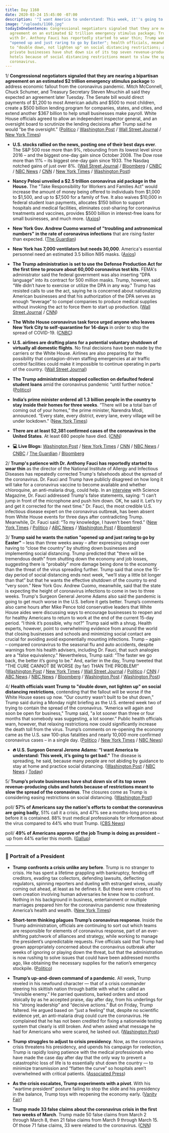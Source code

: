 ```yaml
---
title: Day 1160
date: 2020-03-24 15:45:00 -07:00
description: '"I want America to understand: This week, it''s going to get bad."'
image: "/uploads/1160.jpg"
todayInOneSentence: Congressional negotiators signaled that they are nearing a bipartisan
  agreement on an estimated $2 trillion emergency stimulus package; Trump's patience
  with Dr. Anthony Fauci has reportedly started to wear thin; Trump wants the nation
  "opened up and just raring to go by Easter"; health officials, meanwhile, want Trump
  to "double down, not lighten up" on social distancing restrictions; and Trump’s
  private businesses have shut down six of its top seven revenue-producing clubs and
  hotels because of social distancing restrictions meant to slow the spread of the
  coronavirus.
---
```


1/ **Congressional negotiators signaled that they are nearing a bipartisan agreement on an estimated $2 trillion emergency stimulus package** to address economic fallout from the coronavirus pandemic. Mitch McConnell, Chuck Schumer, and Treasury Secretary Steven Mnuchin all said they expected an agreement later Tuesday. The Senate bill would direct payments of $1,200 to most American adults and $500 to most children, create a $500 billion lending program for companies, states, and cities, and extend another $367 billion to help small businesses make payroll. White House officials agreed to allow an independent inspector general, and an oversight board to scrutinize the lending decisions after Trump said he would "be the oversight.” ([Politico](https://www.politico.com/news/2020/03/24/congress-coronavirus-emergency-package-146066) / [Washington Post](https://www.washingtonpost.com/us-policy/2020/03/24/trump-coronavirus-congress-economic-stimulus/) / [Wall Street Journal](https://www.wsj.com/articles/negotiators-aim-to-wrap-up-talks-tuesday-on-u-s-stimulus-package-11585053060) / [New York Times](https://www.nytimes.com/2020/03/24/us/politics/coronavirus-stimulus-bill.html))

* **U.S. stocks rallied on the news, posting one of their best days ever**. The S&P 500 rose more than 9%, rebounding from its lowest level since 2016 – and the biggest one-day gain since October 2008. The Dow rose more than 11% – its biggest one-day gain since 1933. The Nasdaq notched gains of just over 8%. ([Wall Street Journal](https://www.wsj.com/articles/global-stock-markets-dow-update-3-24-2020-11585012632?mod=hp_lead_pos1&mod=article_inline) / [Bloomberg](https://www.bloomberg.com/news/articles/2020-03-23/asian-stocks-look-to-steady-dollar-gains-markets-wrap?srnd=premium&sref=MIBMEEoj) / [CNBC](https://www.cnbc.com/2020/03/23/dow-futures-up-more-than-200-points-as-senate-debates-over-virus-bill.html) / [NBC News](https://www.nbcnews.com/business/markets/dow-soars-1-100-points-opening-bell-hopes-economic-stimulus-n1167526) / [CNN](https://www.cnn.com/business/live-news/stock-market-news-today-032420/index.html) / [New York Times](https://www.nytimes.com/2020/03/24/business/coronavirus-stock-market-live-tracker.html) / [Washington Post](https://www.washingtonpost.com/business/2020/03/24/stocks-economy-senate-stimulus-fed/))

* **Nancy Pelosi unveiled a $2.5 trillion coronavirus aid package in the House.** The "Take Responsibility for Workers and Families Act" would increase the amount of money being offered to individuals from $1,000 to $1,500, and up to $7,500 for a family of five. It also waives $10,000 in federal student loan payments, allocates $150 billion to support hospitals and medical facilities, eliminates cost-sharing for coronavirus treatments and vaccines, provides $500 billion in interest-free loans for small businesses, and much more. ([Axios](https://www.axios.com/nancy-pelosi-coronavirus-stimulus-proposal-d7b4a9a0-610a-4324-a07b-6bb64e1f5c81.html))

* **New York Gov. Andrew Cuomo warned of "troubling and astronomical numbers" in the rate of coronavirus infections** that are rising faster than expected. ([The Guardian](https://www.theguardian.com/us-news/2020/mar/24/new-york-coronavirus-cases-andrew-cuomo-hospitals))

* **New York has 7,000 ventilators but needs 30,000**. America's essential personnel need an estimated 3.5 billion N95 masks. ([Axios](https://www.axios.com/andrew-cuomo-coronavirus-ventilators-bfbd9ef5-a03f-4c52-b5c9-48905ba6f2b8.html?stream=top))

* **The Trump administration is set to use the Defense Production Act for the first time to procure about 60,000 coronavirus test kits**. FEMA's administrator said the federal government was also inserting “DPA language” into its contract for 500 million masks. Trump, however, said “We didn’t have to exercise or utilize the DPA in any way." Trump has resisted calls to use the act, saying he is concerned about nationalizing American businesses and that his authorization of the DPA serves as enough “leverage” to compel companies to produce medical supplies without invoking the act to force them to start up production. ([Wall Street Journal](https://www.wsj.com/articles/administration-to-use-defense-production-act-for-first-time-in-coronavirus-pandemic-11585058618) / [CNN](https://www.cnn.com/world/live-news/coronavirus-outbreak-03-24-20-intl-hnk/h_7ab794edb0824216d9c7179e1ae01cb7))

* **The White House coronavirus task force urged anyone who leaves New York City to self-quarantine for 14-days** in order to stop the spread of COVID-19. ([CNBC](https://www.cnbc.com/2020/03/24/white-house-official-tells-anyone-who-has-left-nyc-that-they-should-self-quarantine.html))

* **U.S. airlines are drafting plans for a potential voluntary shutdown of virtually all domestic flights**. No final decisions have been made by the carriers or the White House. Airlines are also preparing for the possibility that contagion-driven staffing emergencies at air traffic control facilities could make it impossible to continue operating in parts of the country. ([Wall Street Journal](https://www.wsj.com/articles/u-s-domestic-passenger-flights-could-virtually-shut-down-voluntarily-or-by-government-order-11585013673))

* **The Trump administration stopped collection on defaulted federal student loans** amid the coronavirus pandemic “until further notice." ([Politico](https://www.politico.com/news/2020/03/24/exclusive-devos-halts-collection-of-defaulted-federal-student-loans-146929))

* **India’s prime minister ordered all 1.3 billion people in the country to stay inside their homes for three weeks**. “There will be a total ban of coming out of your homes,” the prime minister, Narendra Modi, announced. “Every state, every district, every lane, every village will be under lockdown." ([New York Times](https://www.nytimes.com/2020/03/24/world/asia/india-coronavirus-lockdown.html?action=click&module=Top%20Stories&pgtype=Homepage))

* **There are at least 52,381 confirmed cases of the coronavirus in the United States**. At least 680 people have died. ([CNN](https://www.cnn.com/world/live-news/coronavirus-outbreak-03-24-20-intl-hnk/h_d68c0ab57d942b2afd9987082ea7543c))

* **💻 Live Blogs:** [Washington Post](https://www.washingtonpost.com/world/2020/03/24/coronavirus-latest-news/) / [New York Times](https://www.nytimes.com/2020/03/24/world/coronavirus-news-live-updates.html) / [CNN](https://www.cnn.com/world/live-news/coronavirus-outbreak-03-24-20-intl-hnk/) / [NBC News](https://www.nbcnews.com/health/health-news/live-blog/millions-more-ordered-stay-home-coronavirus-cases-grow-n1167336) / [CNBC](https://www.cnbc.com/2020/03/24/coronavirus-live-updates.html) / [The Guardian](https://www.theguardian.com/us-news/live/2020/mar/24/coronavirus-us-live-trump-news-updates-new-york-california-stimulus) / [Bloomberg](https://www.bloomberg.com/news/articles/2020-03-24/senate-haggles-over-virus-relief-bill-congress-update?srnd=premium&sref=MIBMEEoj)

2/ **Trump's patience with Dr. Anthony Fauci has reportedly started to wear thin** as the director of the National Institute of Allergy and Infectious Diseases has repeatedly corrected Trump's falsehoods about the spread of the coronavirus. Dr. Fauci and Trump have publicly disagreed on how long it will take for a coronavirus vaccine to become available and whether chloroquine, an anti-malaria drug, could help. In an [interview](https://www.sciencemag.org/news/2020/03/i-m-going-keep-pushing-anthony-fauci-tries-make-white-house-listen-facts-pandemic) with Science Magazine, Dr. Fauci addressed Trump's false statements, saying: “I can’t jump in front of the microphone and push him down. OK, he said it. Let’s try and get it corrected for the next time.” Dr. Fauci, the most credible U.S. infectious disease expert on the coronavirus outbreak, has been absent from White House events for three days after contradicting Trump. Meanwhile, Dr. Fauci said: “To my knowledge, I haven’t been fired.” ([New York Times](https://www.nytimes.com/2020/03/23/us/politics/coronavirus-trump-fauci.html) / [Politico](https://www.politico.com/news/2020/03/24/donald-trump-anthony-fauci-coronavirus-tension-146035) / [ABC News](https://abcnews.go.com/Politics/tensions-trump-dr-anthony-fauci-telling-truth/story?id=69750768) / [Washington Post](https://www.washingtonpost.com/politics/fauci-says-he-cant-stop-trump-from-talking-at-briefings/2020/03/23/f5423028-6d66-11ea-a156-0048b62cdb51_story.html) / [Bloomberg](https://www.bloomberg.com/news/articles/2020-03-24/fauci-disappears-from-white-house-after-contradicting-trump?srnd=premium))

3/ **Trump said he wants the nation "opened up and just raring to go by Easter"** – less than three weeks away – after expressing outrage over having to “close the country” by shutting down businesses and implementing social distancing.  Trump predicted that "there will be tremendous death" from shutting down the economy and job losses, suggesting there is "probably" more damage being done to the economy than the threat of the virus spreading further. Trump said that once the 15-day period of social distancing ends next week, “we’ll stay a little bit longer than that” but that he wants the effective shutdown of the country to end “very soon.” New York Gov. Andrew Cuomo, meanwhile, said that the state is expecting the height of coronavirus infections to come in two to three weeks. Trump's Surgeon General Jerome Adams also said the pandemic is going to get much worse in the U.S. before it gets better. Trump’s comments also came hours after Mike Pence told conservative leaders that White House aides were discussing ways to encourage businesses to reopen and for healthy Americans to return to work at the end of the current 15-day period. “I think it’s possible, why not?” Trump said with a shrug. Health experts, however, point to overwhelming evidence from around the world that closing businesses and schools and minimizing social contact are crucial for avoiding avoid exponentially mounting infections. Trump – again – compared coronavirus to the seasonal flu and auto accidents, despite warnings from his health advisers, including Dr. Fauci, that such analogies are a "false equivalency." Nevertheless, Trump said: “The faster we go back, the better it’s going to be.” And, earlier in the day, Trump tweeted that “THE CURE CANNOT BE WORSE (by far) THAN THE PROBLEM!” ([Washington Post](https://www.washingtonpost.com/health/2020/03/24/coronavirus-strategy-economy-debate/) / [New York Times](https://www.nytimes.com/2020/03/24/world/coronavirus-news-live-updates.html#link-5bc91d72) / [Wall Street Journal](https://www.wsj.com/articles/trump-hopes-to-have-u-s-reopened-by-easter-despite-health-experts-guidance-11585073462) / [Politico](https://www.politico.com/news/2020/03/24/trump-wants-to-restart-economy-by-mid-april-146398) / [CNN](https://www.cnn.com/2020/03/24/politics/trump-easter-economy-coronavirus/) / [ABC News](https://abcnews.go.com/Politics/coronavirus-government-response-updates-klobuchars-husband-tests-positive/story?id=69745713) / [NBC News](https://www.nbcnews.com/politics/white-house/trump-says-he-wants-country-open-back-april-12-easter-n1167721) / [Bloomberg](https://www.bloomberg.com/news/articles/2020-03-24/kudlow-says-trump-wants-economy-open-but-won-t-ignore-doctors?srnd=premium&sref=MIBMEEoj) / [Washington Post](https://www.washingtonpost.com/politics/trump-says-he-may-soon-lift-restrictions-to-reopen-businesses-defying-the-advice-of-coronavirus-experts/2020/03/23/f2c7f424-6d14-11ea-a3ec-70d7479d83f0_story.html) / [Washington Post](https://www.washingtonpost.com/politics/trump-signals-growing-weariness-with-social-distancing-and-other-steps-advocated-by-health-officials/2020/03/23/0920ea0a-6cfc-11ea-a3ec-70d7479d83f0_story.html))

4/ **Health officials want Trump to "double down, not lighten up" on social distancing restrictions**, contending that the fallout will be worse if the White House eases up now. “Our country wasn’t built to be shut down,” Trump said during a Monday night briefing as the U.S. entered week two of trying to contain the spread of the coronavirus. “America will again and soon be open for business," Trump said, "a lot sooner than three or four months that somebody was suggesting, a lot sooner.” Public health officials warn, however, that relaxing restrictions now could significantly increase the death toll from the virus. Trump’s comments on re-opening the economy came as the U.S. saw 100-plus fatalities and nearly 10,000 more confirmed coronavirus cases – in a single day. ([Politico](https://www.politico.com/news/2020/03/23/coronavirus-economy-trump-restart-145222) / [New York Times](https://www.nytimes.com/2020/03/23/business/trump-coronavirus-economy.html) / [NBC News](https://www.nbcnews.com/politics/meet-the-press/trump-pits-his-gut-against-his-own-health-experts-n1167486?cid=sm_npd_nn_tw_mtp))

* **🔥 U.S. Surgeon General Jerome Adams: “I want America to understand: This week, it’s going to get bad."** The disease is spreading, he said, because many people are not abiding by guidance to stay at home and practice social distancing. ([Washington Post](https://www.washingtonpost.com/national/its-going-to-get-bad-as-outbreak-surges-nation-faces-tough-start-to-a-grim-week/2020/03/23/77627f08-6d13-11ea-a3ec-70d7479d83f0_story.html) / [NBC News](https://www.nbcnews.com/politics/white-house/surgeon-general-has-coronavirus-warning-week-it-s-going-get-n1166421) / [Today](https://www.today.com/video/us-surgeon-general-jerome-adams-on-coronavirus-this-week-it-s-going-to-get-bad-81091141801))

5/ **Trump’s private businesses have shut down six of its top seven revenue-producing clubs and hotels because of restrictions meant to slow the spread of the coronavirus**. The closures come as Trump is considering easing restrictions on social distancing. ([Washington Post](https://www.washingtonpost.com/politics/before-trump-called-for-reevaluating-lockdowns-they-shuttered-six-of-his-top-earning-clubs-and-resorts/2020/03/23/88780374-6d38-11ea-aa80-c2470c6b2034_story.html))

poll/ **57% of Americans say the nation's efforts to combat the coronavirus are going badly**, 51% call it a crisis, and 47% see a months-long process before it is contained. 88% trust medical professionals for information about the virus compared to 44% who trust Trump. ([CBS News](https://www.cbsnews.com/news/americans-see-months-long-pandemic-fight-ahead-cbs-news-poll/))

poll/ **49% of Americans approve of the job Trump is doing as president** – up from 44% earlier this month. ([Gallup](https://news.gallup.com/poll/298313/president-trump-job-approval-rating.aspx))

---

### 👑 Portrait of a President

* **Trump confronts a crisis unlike any before**. Trump is no stranger to crisis. He has spent a lifetime grappling with bankruptcy, fending off creditors, evading tax collectors, defending lawsuits, deflecting regulators, spinning reporters and dueling with estranged wives, usually coming out ahead, at least as he defines it. But these were crises of his own creation involving human adversaries he knew how to confront. Nothing in his background in business, entertainment or multiple marriages prepared him for the coronavirus pandemic now threatening America’s health and wealth. ([New York Times](https://www.nytimes.com/2020/03/21/us/politics/trump-coronavirus-leadership.html))

* **Short-term thinking plagues Trump’s coronavirus response**. Inside the Trump administration, officials are continuing to sort out which teams are responsible for elements of coronavirus response, part of an ever-shifting patchwork of alliances and strategy, while working to manage the president’s unpredictable requests. Five officials said that Trump had grown appropriately concerned about the coronavirus outbreak after weeks of ignoring or playing down the threat, but that the administration is now rushing to solve issues that could have been addressed months ago, like obtaining the necessary supplies for the nation’s emergency stockpile. ([Politico](https://www.politico.com/news/2020/03/21/short-term-thinking-trump-coronavirus-response-140883))

* **Trump’s up-and-down command of a pandemic**. All week, Trump reveled in his newfound character — that of a crisis commander steering his skittish nation through battle with what he called an “invisible enemy.” He parried questions, barked orders and stood stoically by as he accepted praise, day after day, from his underlings for his “strong leadership” and “decisive actions.” But on Friday, Trump faltered. He argued based on “just a feeling” that, despite no scientific evidence yet, an anti-malaria drug could cure the coronavirus. He complained that he has not been credited for fixing a nationwide testing system that clearly is still broken. And when asked what message he had for Americans who were scared, he lashed out. ([Washington Post](https://www.washingtonpost.com/politics/seven-days-as-a-wartime-president-trumps-up-and-down-command-of-a-pandemic/2020/03/20/0dac3610-6ad6-11ea-9923-57073adce27c_story.html))

* **Trump struggles to adjust to crisis presidency**. Now, as the coronavirus crisis threatens his presidency, and upends his campaign for reelection, Trump is rapidly losing patience with the medical professionals who have made the case day after day that the only way to prevent a catastrophic loss of life is to essentially shut down the country — to minimize transmission and “flatten the curve” so hospitals aren’t overwhelmed with critical patients. ([Associated Press](https://apnews.com/5dd6b30e03542b435e2716e3e3a483e4))

* **As the crisis escalates, Trump experiments with a pivot**. With his “wartime president” posture failing to stop the slide and his presidency in the balance, Trump toys with reopening the economy early. ([Vanity Fair](https://www.vanityfair.com/news/2020/03/as-the-crisis-escalates-trump-experiments-with-a-pivot))

* **Trump made 33 false claims about the coronavirus crisis in the first two weeks of March**. Trump made 50 false claims from March 2 through March 8, then 21 false claims from March 9 through March 15. Of those 71 false claims, 33 were related to the coronavirus. ([CNN](https://www.cnn.com/2020/03/22/politics/fact-check-trump-coronavirus-false-claims-march/index.html))